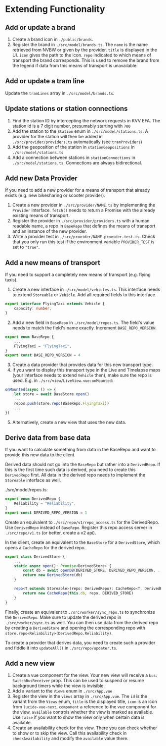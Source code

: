 Extending Functionality
=======================

## Add or update a brand
1. Create a brand icon in `./public/brands`.
2. Register the brand in `./src/model/brands.ts`. The `name` is the name retrieved from NVBW or given by the provider. `title` is displayed in the UI. `icon` gives the path to the icon. `repo` indicated to which means of transport the brand corresponds. This is used to remove the brand from the legend if data from this means of transport is unavailable.

## Add or update a tram line
Update the `tramLines` array in `./src/model/brands.ts`.

## Update stations or station connections
1. Find the station ID by intercepting the network requests in KVV EFA. The station id is a 7 digit number, presumably starting with `700`
2. Add the station to the `Station` enum in `./src/model/stations.ts`. A provider for the station will then be added in `./src/provider/providers.ts` automatically (see `tramProviders`)
3. Add the geoposition of the station in `stationGeopositions` in `./src/model/stations.ts`
4. Add a connection between stations in `stationConnections` in `./src/model/stations.ts`. Connections are always bidirectional.

## Add new Data Provider
If you need to add a new provider for a means of transport that already exists (e.g. new bikesharing or scooter provider).

1. Create a new provider in `./src/provider/NAME.ts` by implementing the `Provider` interface. `fetch()` needs to return a Promise with the already existing means of transport.
2. Register the provider in `./src/provider/providers.ts` with a human readable name, a repo in `BaseRepo` that defines the means of transport and an instance of the new provider.
3. Write a provider test in `./src/provider/NAME.provider.test.ts`. Check that you only run this test if the environment variable `PROVIDER_TEST` is set to `"true"`.

## Add a new means of transport
If you need to support a completely new means of transport (e.g. flying taxis).

1. Create a new interface in `./src/model/vehicles.ts`. This interface needs to extend `Storeable` or `Vehicle`. Add all required fields to this interface. 
```ts
export interface FlyingTaxi extends Vehicle {
	capacity: number,
}
```

2. Add a new field in `BaseRepo` in `./src/model/repos.ts`. The field's value needs to match the field's name exactly. Increment `BASE_REPO_VERSION`.
```ts
export enum BaseRepo {
	...
	FlyingTaxi = "FlyingTaxi",
}
export const BASE_REPO_VERSION = 4
```

3. Create a data provider that provides data for this new transport type.
4. If you want to display this transport type in the Live and Timelapse maps (your interface needs to extend `Vehicle` then), make sure the repo is used. E.g. in `./src/view/LiveView.vue:onMounted`:
```ts
onMounted(async () => {
	let store = await BaseStore.open()
	...
	repos.push(store.repo(BaseRepo.FlyingTaxi))
	...
})
```

5. Alternatively, create a new view that uses the new data.

## Derive data from base data
If you want to calculate something from data in the BaseRepo and want to provide this new data to the client.

Derived data should not go into the `BaseRepo` but rather into a `DerivedRepo`. If this is the first time such data is derived, you need to create this `DerivedRepo` first. All data in the derived repo needs to implement the `Storeable` interface as well.

./src/model/repos.ts:
```ts
export enum DerivedRepo {
	Reliability = "Reliability",
}
export const DERIVED_REPO_VERSION = 1
```
Create an equivalent to `./src/repo/v1/repo_access.ts` for the DerivedRepo. Use `DerivedRepo` instead of `BaseRepo`. Register this repo access server in `./src/repo/v1.ts` (or better, create a v2 api).

In the client, create an equivalent to the `BaseStore` for a `DerivedStore`, which opens a `CacheRepo` for the derived repo.
```ts
export class DerivedStore {
	...
	static async open(): Promise<DerivedStore> {
		const db = await openDB(DERIVED_STORE, DERIVED_REPO_VERSION, ...)
		return new DerivedStore(db)
	}

	repo<T extends Storeable>(repo: DerivedRepo): CacheRepo<T, DerivedRepo> {
		return new CacheRepo(this.db, repo, DERIVED_STORE)
	}
}
```

Finally, create an equivalent to `./src/worker/sync_repo.ts` to synchronize the `DerivedRepo`. Make sure to update the derived repo in `./src/worker/sync.ts` as well. You can then use data from the derived repo by creating a `DerivedStore` and opening the corresponding repo with `store.repo<Reliability>(DerivedRepo.Reliability)`.

To create a provider that derives data, you need to create such a provider and fiddle it into `updateAll()` in `./src/repo/updater.ts`.

## Add a new view
1. Create a vue component for the view. Your new view will receive a `bus: SwitchBusReceiver` prop. This can be used to suspend or resume background timers while the view is invisible.
2. Add a variant to the `Views` enum in `./src/App.vue`
3. Register the view in the `views` array in `./src/App.vue`. The `id` is the variant from the `Views` enum, `title` is the displayed title, `icon` is an icon from `lucide-vue-next`, `component` a reference to the vue component for the view. `available` controls whether the view is marked as available. Use `false` if you want to show the view only when certain data is available.
4. Create an availability check for the view. There you can check whether to show or to skip the view. Call this availability check in `checkAvailability` and modify the `available` value there.